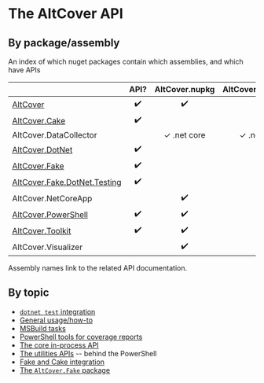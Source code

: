 # The AltCover API

## By package/assembly

An index of which nuget packages contain which assemblies, and which have APIs

| | API? | AltCover.nupkg | AltCover.Api.nupkg | AltCover.Global.nupkg | AltCover.Visualizer.nupkg | AltCover.Fake.nupkg |
| --- | :---: | :---: |  :---: |  :---: | :---: | :---: | 
| [AltCover](./AltCover) | ✔️ | ✔️ | ✔️ | ✓ .net core |   |   |
| [AltCover.Cake](./AltCover.Cake/AltCover.Cake-apidoc) | ✔️ |   | ✔️ |   |   |   |
| AltCover.DataCollector |  | ✓ .net core | ✓ .net core | ✓ .net core |   |   |
| [AltCover.DotNet](./AltCover.DotNet) | ✔️ |  | ✔️ |   |   |   |
| [AltCover.Fake](./AltCover.Fake/Fake-fsapidoc) | ✔️ |   | ✔️ |   |   |   |
| [AltCover.Fake.DotNet.Testing](./AltCover.Fake.DotNet.Testing.AltCover) | ✔️ |   |   |   |   | ✔️ |
| AltCover.NetCoreApp |   | ✔️ | ✔️ | ✓ .net core |   |   |
| [AltCover.PowerShell](./AltCover.PowerShell/AltCover.PowerShell-apidoc) | ✔️ | ✔️ | ✔️ | ✓ .net core |   |   |
| [AltCover.Toolkit](./AltCover.Toolkit) | ✔️ | ✔️ | ✔️ | ✓ .net core |   |   |
| AltCover.Visualizer |  | ✔️ | | | ✓ .net core  |   |

Assembly names link to the related API documentation.

## By topic

* [`dotnet test` integration](%60dotnet-test%60-integration)
* [General usage/how-to](Usage)
* [MSBuild tasks](AltCover/Tasks-fsapidoc)
* [PowerShell tools for coverage reports](PowerShell-integration)
* [The core in-process API](AltCover/)
* [The utilities APIs](AltCover.Toolkit) -- behind the PowerShell
* [Fake and Cake integration](Fake-and-Cake-integration)
* [The `AltCover.Fake` package](AltCover.Fake.DotNet.Testing.AltCover/)

